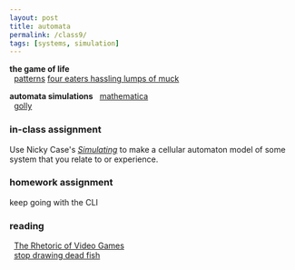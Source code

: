 ```yaml
---  
layout: post  
title: automata 
permalink: /class9/  
tags: [systems, simulation]
---  
```



**the game of life**  
  [patterns](https://www.conwaylife.com/wiki/Main_Page) [four eaters hassling lumps of muck](https://www.conwaylife.com/wiki/Four_eaters_hassling_lumps_of_muck)



**automata simulations**
  [mathematica]()  
  [golly](http://golly.sourceforge.net)  


### in-class assignment
Use Nicky Case's [*Simulating*](https://ncase.me/sim/) to make a cellular automaton model of some system that you relate to or experience. 

### homework assignment
keep going with the CLI

### reading
  [The Rhetoric of Video Games](http://www.cogsci.rpi.edu/public_html/ruiz/EGDFall2013/readings/RhetoricVideoGames_Bogost.pdf)  
  [stop drawing dead fish](https://www.youtube.com/watch?v=ZfytHvgHybA)  
